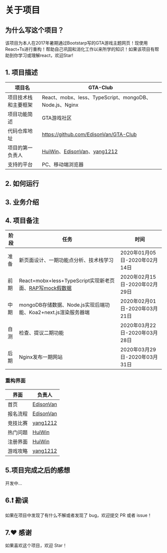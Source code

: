 # 关于项目

## 为什么写这个项目？
该项目为本人在2017年暑期通过Bootstarp写的GTA游戏主题网页！现使用React+Ts进行重构！帮助自己巩固和消化工作以来所学的知识！如果该项目有帮助到你学习或理解react，欢迎Star!

## 1. 项目描述
|项目名|GTA-Club|
|--|--|
|项目技术栈和主要框架|React、mobx、less、TypeScript、mongoDB、Node.js、Nginx|
|项目功能简述|GTA游戏社区|
|代码仓库地址|https://github.com/EdisonVan/GTA-Club|
|项目的第一负责人|[HuiWin](https://github.com/qiumeihui)、[EdisonVan](https://github.com/EdisonVan)、[yang1212](https://github.com/yang1212)|
|支持的平台|PC、移动端浏览器|
<!-- 项目构建
（非必须）：这次为何跨端开发没有用/用XXX？ -->

## 2. 如何运行
  <!-- 开发环境配置。
  开发&&发布命令。
  代理配置。（如果用到代理工具，导出一个代理配置的文件，放在项目下发布。）
  错误告警及监控（线上的项目部署错误告警和监控日志的服务，方便我们及时排查现网问题，可加入项目的一些监控属性ID）
  接口API（项目中拉取的后台接口地址以及描述，还有我们的接口负责人联系方式）
  数据上报（项目的数据上报给产品同学统计业务数据用，最好阐述下都有哪些数据的上报） -->

## 3. 业务介绍
  <!-- 业务入口地址及渠道链接（整个项目的入口页面/比较重要的页面地址、一般入口页面会在多个渠道进行投放，则需要列出所有的渠道链接）
  各页面及描述 列出我们项目内的所有页面信息，如：
| 页面目录 | 页面描述  | 页面链接 | 参数描述 |
| --------| --------| -------- | -------- |
|  index  |   首页  |  https://xxx.com |  无 | -->

## 4. 项目备注
|阶段|任务|时间|
|--|--|--|
|准备|新页面设计、一期功能点分析、技术栈学习|2020年01月05日-2020年02月14日|
|前期|React+mobx+less+TypeScript实现新老页面、[RAP写mock假数据](http://rap2.taobao.org/)|2020年02月15日-2020年02月29日|
|中期|mongoDB存储数据、Node.js实现后端功能、Koa2+next.js渲染服务器端|2020年02月01日-2020年03月21日|
|自测|检查、提议二期功能|2020年03月22日-2020年03月28日|
|后期|Nginx发布一期网站|2020年03月29日-2020年03月31日|

  <!-- 告诉其他开发者一些关键信息，如页面打包构建，需要注意哪些问题等（非必须，但可以帮助其他开发者降低开发的风险成本） -->

### 重构界面
|界面|负责人|
|--|--|
|首页|[EdisonVan](https://github.com/EdisonVan)|
|报名流程|[EdisonVan](https://github.com/EdisonVan)|
|竞技比赛|[yang1212](https://github.com/yang1212)|
|热门问题|[HuiWin](https://github.com/qiumeihui)|
|注册界面|[HuiWin](https://github.com/qiumeihui)|
|游戏攻略|[yang1212](https://github.com/yang1212)|

## 5.项目完成之后的感想
开发中...

## 6.❗️ 勘误
如果在项目中发现了有什么不解或者发现了 bug，欢迎提交 PR 或者 issue！

## 7.♥️ 感谢
如果喜欢这个项目，欢迎 Star！